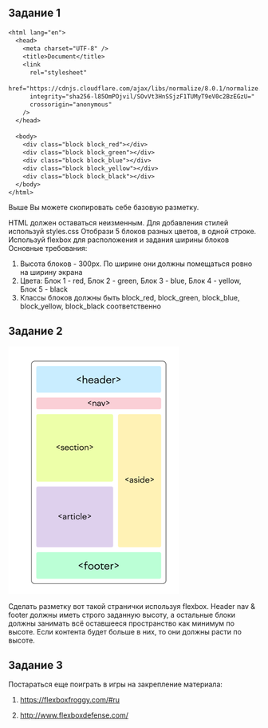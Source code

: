 ## Задание 1

```<!DOCTYPE html>
<html lang="en">
  <head>
    <meta charset="UTF-8" />
    <title>Document</title>
    <link
      rel="stylesheet"
      href="https://cdnjs.cloudflare.com/ajax/libs/normalize/8.0.1/normalize.min.css"
      integrity="sha256-l85OmPOjvil/SOvVt3HnSSjzF1TUMyT9eV0c2BzEGzU="
      crossorigin="anonymous"
    />
  </head>

  <body>
    <div class="block block_red"></div>
    <div class="block block_green"></div>
    <div class="block block_blue"></div>
    <div class="block block_yellow"></div>
    <div class="block block_black"></div>
  </body>
</html>
```

Выше Вы можете скопировать себе базовую разметку.

HTML должен оставаться неизменным. Для добавления стилей используй styles.css
Отобрази 5 блоков разных цветов, в одной строке. Используй flexbox для расположения и задания ширины блоков
Основные требования:
1. Высота блоков - 300px. По ширине они должны помещаться ровно на ширину экрана
2. Цвета: Блок 1 - red, Блок 2 - green, Блок 3 - blue, Блок 4 - yellow, Блок 5 - black
3. Классы блоков должны быть block_red, block_green, block_blue, block_yellow, block_black соответственно

## Задание 2

![img.png](img.png)

Сделать разметку вот такой странички используя flexbox.
Header nav & footer должны иметь строго заданную высоту,
а остальные блоки должны занимать всё оставшееся пространство как минимум по высоте.
Если контента будет больше в них, то они должны расти по высоте.


## Задание 3

Постараться еще поиграть в игры на закрепление материала:

1. https://flexboxfroggy.com/#ru

2. http://www.flexboxdefense.com/
